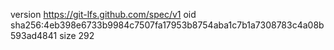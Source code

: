version https://git-lfs.github.com/spec/v1
oid sha256:4eb398e6733b9984c7507fa17953b8754aba1c7b1a7308783c4a08b593ad4841
size 292
